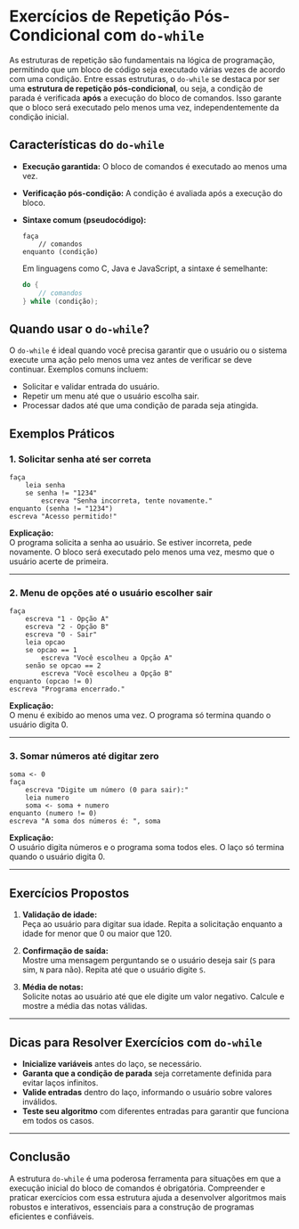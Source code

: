 # Exercícios de Repetição Pós-Condicional com `do-while`

As estruturas de repetição são fundamentais na lógica de programação, permitindo que um bloco de código seja executado várias vezes de acordo com uma condição. Entre essas estruturas, o `do-while` se destaca por ser uma **estrutura de repetição pós-condicional**, ou seja, a condição de parada é verificada **após** a execução do bloco de comandos. Isso garante que o bloco será executado pelo menos uma vez, independentemente da condição inicial.

## Características do `do-while`

- **Execução garantida:** O bloco de comandos é executado ao menos uma vez.
- **Verificação pós-condição:** A condição é avaliada após a execução do bloco.
- **Sintaxe comum (pseudocódigo):**

  ```pseudocode
  faça
      // comandos
  enquanto (condição)
  ```

  Em linguagens como C, Java e JavaScript, a sintaxe é semelhante:

  ```c
  do {
      // comandos
  } while (condição);
  ```

## Quando usar o `do-while`?

O `do-while` é ideal quando você precisa garantir que o usuário ou o sistema execute uma ação pelo menos uma vez antes de verificar se deve continuar. Exemplos comuns incluem:

- Solicitar e validar entrada do usuário.
- Repetir um menu até que o usuário escolha sair.
- Processar dados até que uma condição de parada seja atingida.

## Exemplos Práticos

### 1. Solicitar senha até ser correta

```pseudocode
faça
    leia senha
    se senha != "1234"
        escreva "Senha incorreta, tente novamente."
enquanto (senha != "1234")
escreva "Acesso permitido!"
```

**Explicação:**  
O programa solicita a senha ao usuário. Se estiver incorreta, pede novamente. O bloco será executado pelo menos uma vez, mesmo que o usuário acerte de primeira.

---

### 2. Menu de opções até o usuário escolher sair

```pseudocode
faça
    escreva "1 - Opção A"
    escreva "2 - Opção B"
    escreva "0 - Sair"
    leia opcao
    se opcao == 1
        escreva "Você escolheu a Opção A"
    senão se opcao == 2
        escreva "Você escolheu a Opção B"
enquanto (opcao != 0)
escreva "Programa encerrado."
```

**Explicação:**  
O menu é exibido ao menos uma vez. O programa só termina quando o usuário digita 0.

---

### 3. Somar números até digitar zero

```pseudocode
soma <- 0
faça
    escreva "Digite um número (0 para sair):"
    leia numero
    soma <- soma + numero
enquanto (numero != 0)
escreva "A soma dos números é: ", soma
```

**Explicação:**  
O usuário digita números e o programa soma todos eles. O laço só termina quando o usuário digita 0.

---

## Exercícios Propostos

1. **Validação de idade:**  
   Peça ao usuário para digitar sua idade. Repita a solicitação enquanto a idade for menor que 0 ou maior que 120.

2. **Confirmação de saída:**  
   Mostre uma mensagem perguntando se o usuário deseja sair (`S` para sim, `N` para não). Repita até que o usuário digite `S`.

3. **Média de notas:**  
   Solicite notas ao usuário até que ele digite um valor negativo. Calcule e mostre a média das notas válidas.

---

## Dicas para Resolver Exercícios com `do-while`

- **Inicialize variáveis** antes do laço, se necessário.
- **Garanta que a condição de parada** seja corretamente definida para evitar laços infinitos.
- **Valide entradas** dentro do laço, informando o usuário sobre valores inválidos.
- **Teste seu algoritmo** com diferentes entradas para garantir que funciona em todos os casos.

---

## Conclusão

A estrutura `do-while` é uma poderosa ferramenta para situações em que a execução inicial do bloco de comandos é obrigatória. Compreender e praticar exercícios com essa estrutura ajuda a desenvolver algoritmos mais robustos e interativos, essenciais para a construção de programas eficientes e confiáveis.